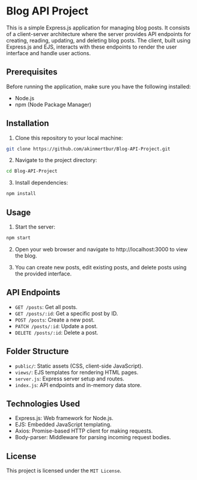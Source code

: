 # Blog API Project

This is a simple Express.js application for managing blog posts. It consists of a client-server architecture where the server provides API endpoints for creating, reading, updating, and deleting blog posts. The client, built using Express.js and EJS, interacts with these endpoints to render the user interface and handle user actions.

## Prerequisites

Before running the application, make sure you have the following installed:

- Node.js
- npm (Node Package Manager)

## Installation

1. Clone this repository to your local machine:

```bash
git clone https://github.com/akinmertbur/Blog-API-Project.git
```

2. Navigate to the project directory:

```bash
cd Blog-API-Project
```

3. Install dependencies:

```bash
npm install
```

## Usage

1. Start the server:

```bash
npm start
```

2. Open your web browser and navigate to http://localhost:3000 to view the blog.

3. You can create new posts, edit existing posts, and delete posts using the provided interface.

## API Endpoints

* `GET /posts`: Get all posts.
* `GET /posts/:id`: Get a specific post by ID.
* `POST /posts`: Create a new post.
* `PATCH /posts/:id`: Update a post.
* `DELETE /posts/:id`: Delete a post.

## Folder Structure
* `public/`: Static assets (CSS, client-side JavaScript).
* `views/`: EJS templates for rendering HTML pages.
* `server.js`: Express server setup and routes.
* `index.js`: API endpoints and in-memory data store.

## Technologies Used
* Express.js: Web framework for Node.js.
* EJS: Embedded JavaScript templating.
* Axios: Promise-based HTTP client for making requests.
* Body-parser: Middleware for parsing incoming request bodies.

## License
This project is licensed under the `MIT License`.
